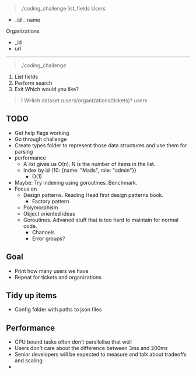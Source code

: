 > ./coding_challenge list_fields
Users
- _id
_ name

Organizations
- _id
- url


--------------------------------------------

> ./coding_challenge
1. List fields
2. Perform search
3. Exit
Which would you like?
> 1
WHich dataset (users/organizations/tickets)?
> users


## TODO
- Get help flags working
- Go through challenge
- Create types folder to represent those data structures and use them for parsing
- performance
  - A list gives us O(n). N is the number of items in the list.
  - Index by id {10: {name: "Mads", role: "admin"}}
    - O(1)
- Maybe: Try indexing using goroutines. Benchmark.
- Focus on
  - Design patterns. Reading Head first design patterns book.
    - Factory pattern
  - Polymorphism
  - Object oriented ideas
  - Goroutines. Advaned stuff that is too hard to maintain for normal code.
    - Channels
    - Error groups?


## Goal
- Print how many users we have
- Repeat for tickets and organizations

## Tidy up items
- Config folder with paths to json files



## Performance
- CPU bound tasks often don't parallelise that well
- Users don't care about the difference between 3ms and 200ms
- Senior developers will be expected to measure and talk about tradeoffs and scaling
- 
